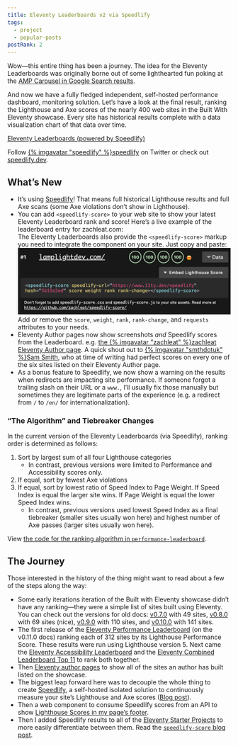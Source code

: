 ```yaml
---
title: Eleventy Leaderboards v2 via Speedlify
tags:
  - project
  - popular-posts
postRank: 2
---
```

Wow—this entire thing has been a journey. The idea for the Eleventy Leaderboards was originally borne out of some lighthearted fun poking at the [AMP Carousel in Google Search results](/web/performance-dashboard/).

And now we have a fully fledged independent, self-hosted performance dashboard, monitoring solution. Let’s have a look at the final result, ranking the Lighthouse and Axe scores of the nearly 400 web sites in the Built With Eleventy showcase. Every site has historical results complete with a data visualization chart of that data over time.

<div class="primarylink"><a href="https://www.11ty.dev/speedlify/">Eleventy Leaderboards (powered by Speedlify)</a></div>

Follow [{% imgavatar "speedlify" %}speedlify](https://twitter.com/speedlify) on Twitter or check out [speedlify.dev](https://www.speedlify.dev/).

## What’s New

* It’s using [Speedlify](/web/speedlify/)! That means full historical Lighthouse results and full Axe scans (some Axe violations don’t show in Lighthouse).
* You can add `<speedlify-score>` to your web site to show your latest Eleventy Leaderboard rank and score! Here’s a live example of the leaderboard entry for zachleat.com: <div class="livedemo livedemo-mixed" data-demo-label="Example for zachleat.com"><speedlify-score speedlify-url="https://www.11ty.dev/speedlify" hash="bbfa43c1" score weight rank rank-change></speedlify-score></div>The Eleventy Leaderboards also provide the `<speedlify-score>` markup you need to integrate the component on your site. Just copy and paste: <img src="/web/img/posts/11ty-leaderboard-source.png" alt="Example of how to copy speedlify-score markup on the Eleventy Leaderboards"> Add or remove the `score`, `weight`, `rank`, `rank-change`, and `requests` attributes to your needs.
* Eleventy Author pages now show screenshots *and* Speedlify scores from the Leaderboard. e.g. [the {% imgavatar "zachleat" %}zachleat Eleventy Author page](https://www.11ty.dev/authors/zachleat/). A quick shout out to [{% imgavatar "smthdotuk" %}Sam Smith](https://www.11ty.dev/authors/smthdotuk/), who at time of writing had perfect scores on every one of the six sites listed on their Eleventy Author page.
* As a bonus feature to Speedlify, we now show a warning on the results when redirects are impacting site performance. If someone forgot a trailing slash on their URL or a `www.`, I’ll usually fix those manually but sometimes they are legitimate parts of the experience (e.g. a redirect from `/` to `/en/` for internationalization).

### “The Algorithm” and Tiebreaker Changes

In the current version of the Eleventy Leaderboards (via Speedlify), ranking order is determined as follows:

1. Sort by largest sum of all four Lighthouse categories
	* In contrast, previous versions were limited to Performance and Accessibility scores only.
2. If equal, sort by fewest Axe violations
3. If equal, sort by lowest ratio of Speed Index to Page Weight. If Speed Index is equal the larger site wins. If Page Weight is equal the lower Speed Index wins.
	* In contrast, previous versions used lowest Speed Index as a final tiebreaker (smaller sites usually won here) and highest number of Axe passes (larger sites usually won here).

View [the code for the ranking algorithm in `performance-leaderboard`](https://github.com/zachleat/performance-leaderboard/blob/fb15b25fe7badbde1311092c83a66f9d2a73b92f/src/ResultLogger.js#L120).

## The Journey

Those interested in the history of the thing might want to read about a few of the steps along the way:

* Some early iterations iteration of the Built with Eleventy showcase didn’t have any ranking—they were a simple list of sites built using Eleventy. You can check out the versions for old docs: [v0.7.0](https://v0-7-0.11ty.dev/docs/sites/) with 49 sites, [v0.8.0](https://v0-8-0.11ty.dev/docs/sites/) with 69 sites (nice), [v0.9.0](https://v0-9-0.11ty.dev/docs/sites/) with 110 sites, and [v0.10.0](https://v0-10-0.11ty.dev/docs/sites/) with 141 sites.
* The first release of the [Eleventy Performance Leaderboard](https://v0-11-0.11ty.dev/leaderboard/perf/) (on the v0.11.0 docs) ranking each of 312 sites by its Lighthouse Performance Score. These results were run using Lighthouse version 5. Next came the [Eleventy Accessibility Leaderboard](https://v0-11-0.11ty.dev/leaderboard/a11y/) and the [Eleventy Combined Leaderboard Top 11](https://v0-11-0.11ty.dev/leaderboard/combined/) to rank both together.
* Then [Eleventy author pages](https://v0-11-0.11ty.dev/authors/) to show all of the sites an author has built listed on the showcase.
* The biggest leap forward here was to decouple the whole thing to create [Speedlify](https://www.speedlify.dev/), a self-hosted isolated solution to continuously measure your site’s Lighthouse and Axe scores ([Blog post](https://www.zachleat.com/web/speedlify/)).
* Then a web component to consume Speedlify scores from an API to show [Lighthouse Scores in my page’s footer](https://www.zachleat.com/web/lighthouse-in-footer/).
* Then I added Speedlify results to all of the [Eleventy Starter Projects](https://www.11ty.dev/docs/starter/) to more easily differentiate between them. Read the [`speedlify-score` blog post](https://www.zachleat.com/web/11ty-lighthouse/).
